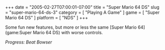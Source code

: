 +++
date = "2005-02-27T07:00:01-07:00"
title = "Super Mario 64 DS"
slug = "super-mario-64-ds-3"
category = [ "Playing A Game" ]
game = [ "Super Mario 64 DS" ]
platform = [ "NDS" ]
+++

Some fun new features, but more or less the same [Super Mario 64](game:Super Mario 64 DS) with worse controls.

<i>Progress: Beat Bowser</i>